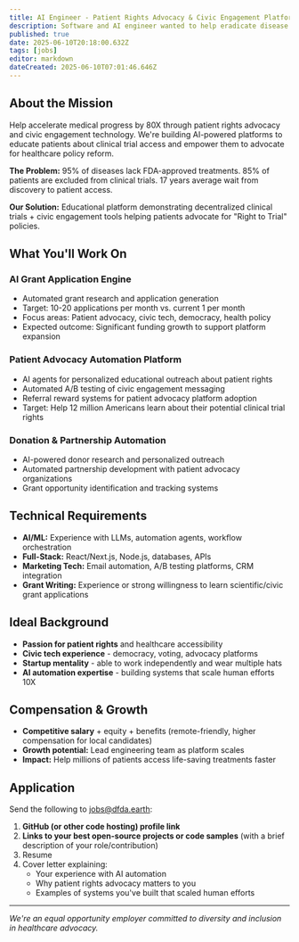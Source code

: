 ```yaml
---
title: AI Engineer - Patient Rights Advocacy & Civic Engagement Platform
description: Software and AI engineer wanted to help eradicate disease
published: true
date: 2025-06-10T20:18:00.632Z
tags: [jobs]
editor: markdown
dateCreated: 2025-06-10T07:01:46.646Z
---
```


## About the Mission
Help accelerate medical progress by 80X through patient rights advocacy and civic engagement technology. We're building AI-powered platforms to educate patients about clinical trial access and empower them to advocate for healthcare policy reform.

**The Problem:** 95% of diseases lack FDA-approved treatments. 85% of patients are excluded from clinical trials. 17 years average wait from discovery to patient access.

**Our Solution:** Educational platform demonstrating decentralized clinical trials + civic engagement tools helping patients advocate for "Right to Trial" policies.

## What You'll Work On

### AI Grant Application Engine
- Automated grant research and application generation
- Target: 10-20 applications per month vs. current 1 per month
- Focus areas: Patient advocacy, civic tech, democracy, health policy
- Expected outcome: Significant funding growth to support platform expansion

### Patient Advocacy Automation Platform
- AI agents for personalized educational outreach about patient rights
- Automated A/B testing of civic engagement messaging
- Referral reward systems for patient advocacy platform adoption
- Target: Help 12 million Americans learn about their potential clinical trial rights

### Donation & Partnership Automation
- AI-powered donor research and personalized outreach
- Automated partnership development with patient advocacy organizations
- Grant opportunity identification and tracking systems

## Technical Requirements
- **AI/ML:** Experience with LLMs, automation agents, workflow orchestration
- **Full-Stack:** React/Next.js, Node.js, databases, APIs
- **Marketing Tech:** Email automation, A/B testing platforms, CRM integration
- **Grant Writing:** Experience or strong willingness to learn scientific/civic grant applications

## Ideal Background
- **Passion for patient rights** and healthcare accessibility
- **Civic tech experience** - democracy, voting, advocacy platforms
- **Startup mentality** - able to work independently and wear multiple hats
- **AI automation expertise** - building systems that scale human efforts 10X

## Compensation & Growth
- **Competitive salary** + equity + benefits (remote-friendly, higher compensation for local candidates)
- **Growth potential:** Lead engineering team as platform scales
- **Impact:** Help millions of patients access life-saving treatments faster


## Application
Send the following to jobs@dfda.earth:

1. **GitHub (or other code hosting) profile link**
2. **Links to your best open-source projects or code samples** (with a brief description of your role/contribution)
3. Resume
4. Cover letter explaining:
    - Your experience with AI automation
    - Why patient rights advocacy matters to you
    - Examples of systems you've built that scaled human efforts

---
*We're an equal opportunity employer committed to diversity and inclusion in healthcare advocacy.*
